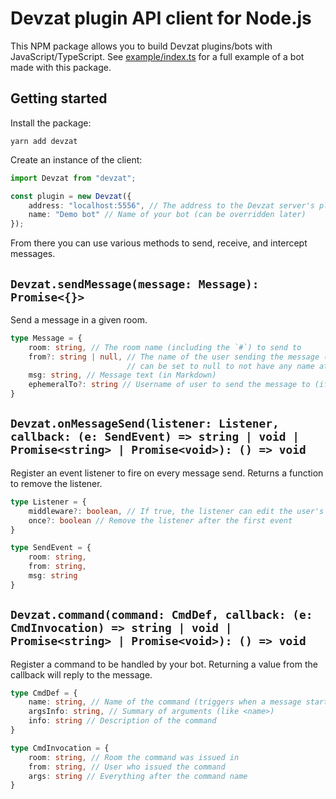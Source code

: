 # Devzat plugin API client for Node.js

This NPM package allows you to build Devzat plugins/bots with JavaScript/TypeScript. See [example/index.ts](example/index.ts) for a full example of a bot made with this package.

## Getting started

Install the package:

```shell
yarn add devzat
```

Create an instance of the client:

```ts
import Devzat from "devzat";

const plugin = new Devzat({
    address: "localhost:5556", // The address to the Devzat server's plugin API (different than the SSH port)
    name: "Demo bot" // Name of your bot (can be overridden later)
});
```

From there you can use various methods to send, receive, and intercept messages.

## `Devzat.sendMessage(message: Message): Promise<{}>`

Send a message in a given room.

```ts
type Message = {
    room: string, // The room name (including the `#`) to send to
    from?: string | null, // The name of the user sending the message (defaults to the bot's name),
                          // can be set to null to not have any name attached to the message
    msg: string, // Message text (in Markdown)
    ephemeralTo?: string // Username of user to send the message to (if not set, the message will be visible by all users in the room)
}
```

## `Devzat.onMessageSend(listener: Listener, callback: (e: SendEvent) => string | void | Promise<string> | Promise<void>): () => void`

Register an event listener to fire on every message send. Returns a function to remove the listener.

```ts
type Listener = {
    middleware?: boolean, // If true, the listener can edit the user's message before it is sent
    once?: boolean // Remove the listener after the first event
}

type SendEvent = {
    room: string,
    from: string,
    msg: string
}
```

## `Devzat.command(command: CmdDef, callback: (e: CmdInvocation) => string | void | Promise<string> | Promise<void>): () => void`

Register a command to be handled by your bot. Returning a value from the callback will reply to the message.

```ts
type CmdDef = {
    name: string, // Name of the command (triggers when a message starts with it)
    argsInfo: string, // Summary of arguments (like <name>)
    info: string // Description of the command
}

type CmdInvocation = {
    room: string, // Room the command was issued in
    from: string, // User who issued the command
    args: string // Everything after the command name
}
```